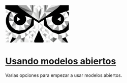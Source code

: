 <img src="../logo.png" alt="logo" width="200"/>

# [Usando modelos abiertos](https://ojosdemochuelo.net/usando-modelos-abiertos/)

Varias opciones para empezar a usar modelos abiertos.